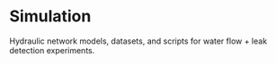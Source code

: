 # Simulation

Hydraulic network models, datasets, and scripts for water flow + leak detection experiments.
 
